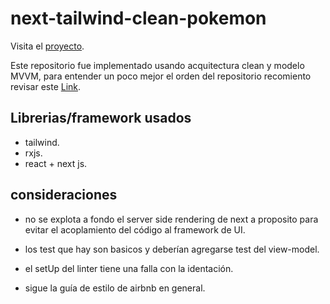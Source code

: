 # next-tailwind-clean-pokemon

Visita el [proyecto](https://nextjs-lileiva.vercel.app/).

Este repositorio fue implementado usando acquitectura clean y modelo MVVM, para entender un poco mejor el orden del repositorio recomiento revisar este [Link](https://medium.com/@rostislavdugin/the-clean-architecture-using-react-and-typescript-a832662af803).

## Librerias/framework usados
* tailwind.
* rxjs.
* react + next js.

## consideraciones
* no se explota a fondo el server side rendering de next a proposito para evitar el acoplamiento del código al framework de UI.

* los test que hay son basicos y deberían agregarse test del  view-model.

* el setUp del linter tiene una falla con la identación.

* sigue la guía de estilo de airbnb en general.


